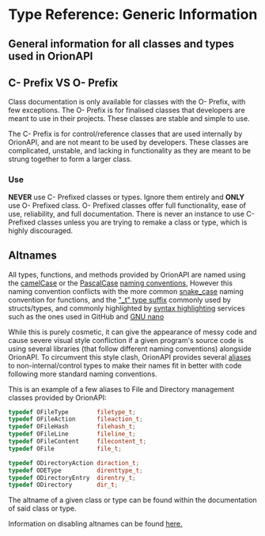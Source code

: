 # Type Reference: Generic Information
## General information for all classes and types used in OrionAPI

## C- Prefix VS O- Prefix
Class documentation is only available for classes with the O- Prefix, with few exceptions.
The O- Prefix is for finalised classes that developers are meant to use in their projects. These classes are stable and simple to use.

The C- Prefix is for control/reference classes that are used internally by OrionAPI, and are not meant to be used by developers.
These classes are complicated, unstable, and lacking in functionality as they are meant to be strung together to form a larger class.

### Use
**NEVER** use C- Prefixed classes or types. Ignore them entirely and **ONLY** use O- Prefixed class.
O- Prefixed classes offer full functionality, ease of use, reliability, and full documentation.
There is never an instance to use C- Prefixed classes unless you are trying to remake a class or type, which is highly discouraged.

## Altnames
All types, functions, and methods provided by OrionAPI are named using the [camelCase](https://en.wikipedia.org/wiki/Camel_case) or the [PascalCase](https://en.wikipedia.org/wiki/Camel_case#Variations_and_synonyms) [naming conventions,](https://en.wikipedia.org/wiki/Naming_convention_(programming))
However this naming convention conflicts with the more common [snake_case](https://en.wikipedia.org/wiki/Snake_case) naming convention for functions, and the ["_t" type suffix](https://stackoverflow.com/questions/1391447/what-does-the-postfix-t-stand-for-in-c) commonly used by structs/types,
and commonly highlighted by [syntax highlighting](https://en.wikipedia.org/wiki/Syntax_highlighting) services such as the ones used in GitHub and [GNU nano](https://en.wikipedia.org/wiki/GNU_nano)

While this is purely cosmetic, it can give the appearance of messy code and cause severe visual style confliction if a given program's source code is using several libraries (that follow different naming conventions) alongside OrionAPI.
To circumvent this style clash, OrionAPI provides several [aliases](https://en.wikipedia.org/wiki/Typedef) to non-internal/control types to make their names fit in better with code following more standard naming conventions.

This is an example of a few aliases to File and Directory management classes provided by OrionAPI:
```cpp
typedef OFileType        filetype_t;
typedef OFileAction      fileaction_t;
typedef OFileHash        filehash_t;
typedef OFileLine        fileline_t;
typedef OFileContent     filecontent_t;
typedef OFile            file_t;

typedef ODirectoryAction diraction_t;
typedef ODEType          direnttype_t;
typedef ODirectoryEntry  direntry_t;
typedef ODirectory       dir_t;

```
The altname of a given class or type can be found within the documentation of said class or type.

Information on disabling altnames can be found [here.](https://github.com/RosettaHS/OrionAPI/blob/main/docs/API%20Configuration.md#orion_noaltnames)